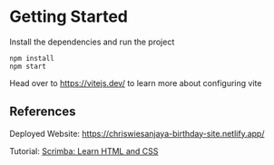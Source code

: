 # Getting Started

Install the dependencies and run the project

```
npm install
npm start
```

Head over to https://vitejs.dev/ to learn more about configuring vite

## References

Deployed Website: https://chriswiesanjaya-birthday-site.netlify.app/

Tutorial: [Scrimba: Learn HTML and CSS](https://scrimba.com/learn-html-and-css-c0p)

